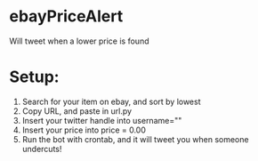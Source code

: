 # ebayPriceAlert
Will tweet when a lower price is found

# Setup:
1. Search for your item on ebay, and sort by lowest
2. Copy URL, and paste in url.py
3. Insert your twitter handle into 
    username=""
4. Insert your price into
    price = 0.00
5. Run the bot with crontab, and it will tweet you when someone undercuts!
